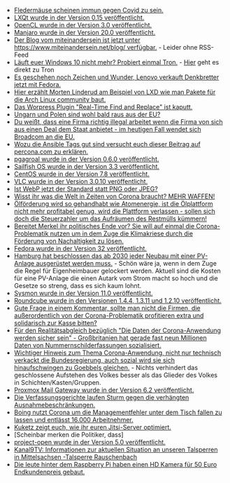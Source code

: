 * [Fledermäuse scheinen immun gegen Covid zu sein.](https://sachsen.nabu.de/news/2020/27949.html)
* [LXQt wurde in der Version 0.15 veröffentlicht.](https://www.pro-linux.de/news/1/27971/lxqt-015-freigegeben.html)
* [OpenCL wurde in der Version 3.0 veröffentlicht.](https://www.phoronix.com/scan.php?page=article&item=opencl-30-spec&num=1)
* [Manjaro wurde in der Version 20.0 veröffentlicht.](https://www.phoronix.com/scan.php?page=news_item&px=Manjaro-20.0-Released)
* [Der Blog vom miteinandersein ist jetzt unter https://www.miteinandersein.net/blog/ verfügbar.](https://www.miteinandersein.net/blog/) - Leider ohne RSS-Feed
* [Läuft euer Windows 10 nicht mehr? Probiert einmal Tron.](https://www.ghacks.net/2020/04/27/tron-is-a-mighty-tools-collection-for-windows/) - [Hier](https://www.reddit.com/r/TronScript/wiki/index) geht es direkt zu Tron
* [Es geschehen noch Zeichen und Wunder, Lenovo verkauft Denkbretter jetzt mit Fedora.](https://www.pro-linux.de/news/1/27972/lenovo-bietet-fedora-als-option-auf-thinkpads-an.html)
* [Hier erzählt Morten Linderud am Beispiel von LXD wie man Pakete für die Arch Linux community baut.](https://linderud.dev/blog/packaging-lxd-for-arch-linux/)
* [Das Worpress Plugin "Real-Time Find and Replace" ist kaputt.](https://www.bleepingcomputer.com/news/security/wordpress-plugin-bug-lets-hackers-create-rogue-admin-accounts/)
* [Ungarn und Polen sind wohl bald raus aus der EU?](https://verfassungsblog.de/corona-constitutional-16-scheidung-auf-europaeisch/)
* [Du weißt, dass eine Firma richtig illegal arbeitet wenn die Firma von sich aus einen Deal dem Staat anbietet - im heutigen Fall wendet sich Broadcom an die EU.](https://www.golem.de/news/chipsaetze-broadcom-bietet-der-eu-einen-deal-an-2004-148120.html)
* [Wozu die Ansible Tags gut sind versucht euch dieser Beitrag auf percona.com zu erklären.](https://www.percona.com/blog/2020/04/27/how-do-ansible-tags-work/)
* [pgagroal wurde in der Version 0.6.0 veröffentlicht.](https://www.postgresql.org/about/news/2031/)
* [Sailfish OS wurde in der Version 3.3 veröffentlicht.](https://www.phoronix.com/scan.php?page=news_item&px=Sailfish-OS-3.3-Rokua)
* [CentOS wurde in der Version 7.8 veröffentlicht.](https://www.pro-linux.de/news/1/27979/centos-78-freigegeben.html)
* [VLC wurde in der Version 3.0.10 veröffentlicht.](https://www.pro-linux.de/news/1/27980/vlc-3010-unterst%C3%BCtzt-smb23.html)
* [Ist WebP jetzt der Standard statt PNG oder JPEG?](https://opensource.com/article/20/4/webp-image-compression)
* [Wisst ihr was die Welt in Zeiten von Corona braucht? MEHR WAFFEN!](https://weltnetz.tv/ticker/2332-sipri-registriert-neuen-ruestungsrekord)
* [Ölförderung wird so gehandhabt wie Atomenergie, ist die Ölplattform nicht mehr profitabel genug, wird die Plattform verlassen - sollen sich doch die Steuerzahler um das Aufräumen des Restmülls kümmern!](https://www.sonnenseite.com/de/umwelt/shell-plant-nordsee-mit-11.000-tonnen-l-zu-verschmutzen.html)
* [Bereitet Merkel ihr politisches Ende vor? Sie will auf einmal die Corona-Problematik nutzen um in dem Zuge die Klimakriese durch die Förderung von Nachaltigkeit zu lösen.](https://www.sonnenseite.com/de/politik/merkel-will-hilfen-gegen-coronakrise-auch-als-mittel-gegen-klimakrise-nutzen-klares-signal-fr-hhere-klimaziele.html)
* [Fedora wurde in der Version 32 veröffentlicht.](https://www.pro-linux.de/news/1/27977/fedora-32-freigegeben.html)
* [Hamburg hat beschlossen das ab 2030 jeder Neubau mit einer PV-Anlage ausgerüstet werden muss.](https://www.sonnenseite.com/de/energie/hamburg-ist-vorreiter-bei-photovoltaik-pflicht-in-deutschland.html) - Schön wäre ja, wenn in dem Zuge die Regel für Eigenheimbauer gelockert werden. Aktuell sind die Kosten für eine PV-Anlage die einen Autark vom Strom macht so hoch und die Gesetze so streng, dass es sich kaum lohnt.
* [Sysmon wurde in der Version 11.0 veröffentlicht.](https://www.ghacks.net/2020/04/29/sysmon-11-0-is-out-with-file-delete-monitoring/)
* [Roundcube wurde in den Versionen 1.4.4, 1.3.11 und 1.2.10 veröffentlicht.](https://roundcube.net/news/2020/04/29/security-updates-1.4.4-1.3.11-and-1.2.10)
* [Gute Frage in einem Kommentar, sollte man nicht die Firmen, die außerordentlich von der Corona-Problematik profitieren extra und solidarisch zur Kasse bitten?](https://forum.golem.de/kommentare/wirtschaft/microsoft-in-zwei-monaten-das-geschaeft-im-wert-von-zwei-jahren-gemacht/nicht-nur-microsoft-und-ich-frage-mich.../134534,5646496,5646496,read.html#msg-5646496)
* [Für den Realitätsabgleich bezüglich "Die Daten der Corona-Anwendung werden sicher sein" - Großbritanien hat gerade fast neun Millionen Daten von Nummernschilderfassungen sozialisiert.](https://blog.fefe.de/?ts=a0578294)
* [Wichtiger Hinweis zum Thema Corona-Anwendung, nicht nur technisch verkackt die Bundesregierung, auch sozial wird sie sich hinaufschwingen zu Goebbels gleichen.](https://blog.fefe.de/?ts=a0574287) - Nichts verhindert das geschlossene Aufstehen des Volkes besser als das Glieder des Volkes in Schichten/Kasten/Gruppen.
* [Proxmox Mail Gateway wurde in der Version 6.2 veröffentlicht.](https://www.pro-linux.de/news/1/27982/proxmox-mail-gateway-62-ver%C3%B6ffentlicht.html)
* [Die Verfassungsgerichte laufen Sturm gegen die verhängten Ausnahmebeschränkungen.](https://verfassungsblog.de/die-stunde-der-verfassungsgerichte/)
* [Boing nutzt Corona um die Managementfehler unter dem Tisch fallen zu lassen und entlässt 16.000 Arbeitnehmer.](https://www.golem.de/news/boeing-luftfahrtkonzern-will-belegschaft-um-zehn-prozent-reduzieren-2004-148194.html)
* [Kuketz zeigt euch, wie ihr euren Jitsi-Server optimiert.](https://www.kuketz-blog.de/jitsi-meet-optimierung-der-performance/)
* [Scheinbar merken die Politiker, dass]
* [project-open wurde in der Version 5.0 veröffentlicht.](https://www.pro-linux.de/news/1/27984/project-open-50-mit-gantt-editor-und-finanzindikatoren.html)
* [Kanal9TV: Informationen zur aktuellen Situation an unseren Talsperren in Mittelsachsen -Talsperre Rauschenbach](https://www.youtube.com/watch?v=gMnhtsl6IJI)
* [Die leute hinter dem Raspberry Pi haben einen HD Kamera für 50 Euro Endkundenpreis gebaut.](https://www.raspberrypi.org/blog/new-product-raspberry-pi-high-quality-camera-on-sale-now-at-50/)
